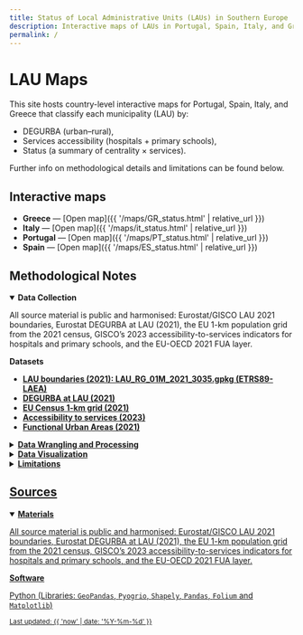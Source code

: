 ```yaml
---
title: Status of Local Administrative Units (LAUs) in Southern Europe
description: Interactive maps of LAUs in Portugal, Spain, Italy, and Greece, with methods and sources.
permalink: /
---
```


# LAU Maps

This site hosts country-level interactive maps for Portugal, Spain, Italy, and Greece that classify each municipality (LAU) by:
- DEGURBA (urban–rural),
- Services accessibility (hospitals + primary schools),
- Status (a summary of centrality × services).

Further info on methodological details and limitations can be found below.

## Interactive maps
- **Greece** — [Open map]({{ '/maps/GR_status.html' | relative_url }})
- **Italy** — [Open map]({{ '/maps/it_status.html' | relative_url }})
- **Portugal** — [Open map]({{ '/maps/PT_status.html' | relative_url }})
- **Spain** — [Open map]({{ '/maps/ES_status.html' | relative_url }})

## Methodological Notes

<details open>
  <summary><strong>Data Collection</strong></summary>
  <p>All source material is public and harmonised: Eurostat/GISCO LAU 2021 boundaries, Eurostat DEGURBA at LAU (2021), the EU 1-km population grid from the 2021 census, GISCO’s 2023 accessibility-to-services indicators for hospitals and primary schools, and the EU-OECD 2021 FUA layer.</p>
  <summary><strong>Datasets</strong></summary>
  <ul>
  <li><a href="https://gisco-services.ec.europa.eu/distribution/v1/lau-2021.html"><strong>LAU boundaries (2021): LAU_RG_01M_2021_3035.gpkg (ETRS89-LAEA)</strong></a></li>
  <li><a href="https://ec.europa.eu/eurostat/web/gisco/geodata/population-distribution/degree-urbanisation"><strong>DEGURBA at LAU (2021)</strong></a></li>
  <li><a href="https://ec.europa.eu/eurostat/web/gisco/geodata/population-distribution/population-grids"><strong>EU Census 1-km grid (2021)</strong></li>
  <li><a href="https://ec.europa.eu/eurostat/web/gisco/geodata/geographic-accessibility"><strong>Accessibility to services (2023)</strong></li>
  <li><a href="https://gisco-services.ec.europa.eu/distribution/v1/urau-2021.html"><strong>Functional Urban Areas (2021)</strong></li>
  </ul>
</details>

<details>
  <summary><strong>Data Wrangling and Processing</strong></summary>
  <p>The workflow is deliberately simple and EU-standard. I have started from Eurostat/GISCO’s 2021 LAU boundary file in ETRS89-LAEA and added the 2021 DEGURBA labels that classify each municipality as “Cities”, “Towns & suburbs”, or “Rural areas”. Since countries format LAU codes differently, I have normalised IDs by left-padding to each country’s modal length (Portugal and Italy: six characters; Spain: five; Greece: eight) before adding/merging them. 

Data on <strong>population</strong> comes from the 2021 EU 1-km census grid (layer <code>census2021</code>, using the total residents field) and is used to weight all accessibility calculations. Populated cells were assigned to municipalities with a centroid-within rule, which is fast and robust for large-area processing.

<strong>Service access</strong> was built from GISCO’s 2023 1-km travel-time indicators. For both hospitals and primary schools, I took the population-weighted average minutes to the three nearest providers (falling back to the nearest when needed). I then sum those two times into a single “access burden” and classify municipalities within each country: the best quarter are “Service-rich”, the worst quarter are “Service-poor”, and the remainder are “Average”. To avoid flattering outliers, there is a hard override: any municipality where more than one fifth of residents are over 30 minutes from a hospital or over 15 minutes from a primary school is marked Service-poor regardless of its quartile.

<strong>Centrality</strong> is anchored on the 2021 EU-OECD Functional Urban Areas. Municipalities whose centroids fall inside an FUA are split into “Core” if their DEGURBA label is Cities, otherwise “Commuting zone”. Municipalities outside any FUA are placed into distance bands based on how far their centroid lies from the nearest FUA boundary—“Near-FUA” within 30 km, “Intermediate” at 30–60 km, “Peripheral” at 60–120 km, and “Remote” beyond 120 km. The overall “status” combines these two dimensions in a way that matches the narrative I use in the thesis: “More central” if a municipality is in core/commuting/near-FUA and is not service-poor; “Left behind” if it is intermediate/peripheral/remote and is service-poor; “In-between” otherwise.
</p>
</details>

<details>
  <summary><strong>Data Visualization</strong></summary>
  <p>For the web maps I simplify geometries in ETRS89-LAEA and export them to WGS84 for Leaflet. The interactive views are built with Folium on top of CartoDB Positron tiles and expose the key fields in tooltips, including the underlying travel times and population used in the aggregation. Static figures for print are generated separately and use national north-up projections for readability.  </p>
</details>

<details>
  <summary><strong>Limitations</strong></summary>
  <p>There are limits worth keeping in mind. Spatial units are fixed at 2021, while the accessibility layer is from 2023, so any subsequent changes are not captured. Centroid assignments — both when (i) attaching grid cells to municipalities and when (ii) identifying municipality–FUA membership —can produce minor edge effects on borders and small islands (though they seem to behave well at national scale). The travel-time indicators are model-based and reflect the network and assumptions at the time of release - one needs to consider, then, that local realities may differ. Finally, the services classification is intentionally country-relative, so that the resulting bands are comparable across countries with different baseline access.</p>
</details>

## Sources

<details open>
<summary><strong>Materials</strong></summary>
<p>All source material is public and harmonised: Eurostat/GISCO LAU 2021 boundaries, Eurostat DEGURBA at LAU (2021), the EU 1-km population grid from the 2021 census, GISCO’s 2023 accessibility-to-services indicators for hospitals and primary schools, and the EU-OECD 2021 FUA layer.</p>
<summary><strong>Software</strong></summary>
<p>Python (Libraries: <code>GeoPandas</code>, <code>Pyogrio</code>, <code>Shapely</code>, <code>Pandas</code>, <code>Folium</code> and <code>Matplotlib</code>)</p>
</details>

<small>Last updated: {{ 'now' | date: '%Y-%m-%d' }}</small>
